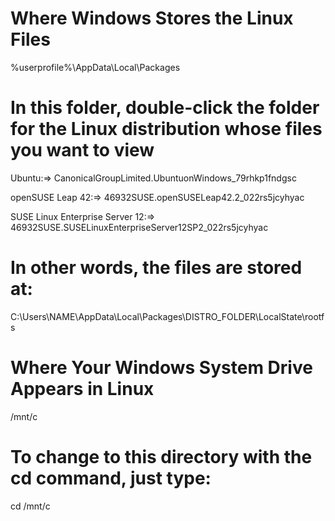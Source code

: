 # Where Windows Stores the Linux Files

%userprofile%\AppData\Local\Packages

# In this folder, double-click the folder for the Linux distribution whose files you want to view

Ubuntu:=> CanonicalGroupLimited.UbuntuonWindows_79rhkp1fndgsc

openSUSE Leap 42:=> 46932SUSE.openSUSELeap42.2_022rs5jcyhyac

SUSE Linux Enterprise Server 12:=> 46932SUSE.SUSELinuxEnterpriseServer12SP2_022rs5jcyhyac

# In other words, the files are stored at:

C:\Users\NAME\AppData\Local\Packages\DISTRO_FOLDER\LocalState\rootfs

# Where Your Windows System Drive Appears in Linux

/mnt/c

# To change to this directory with the cd command, just type:

cd /mnt/c
